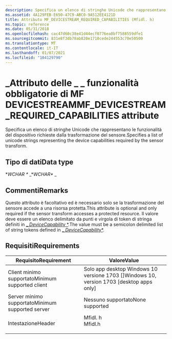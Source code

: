 ```yaml
---
description: Specifica un elenco di stringhe Unicode che rappresentano le funzionalità del dispositivo richieste dalla trasformazione del sensore.
ms.assetid: 4A129FEB-E650-47C9-ABC0-9A512EE4121D
title: Attributo MF_DEVICESTREAM_REQUIRED_CAPABILITIES (Mfidl. h)
ms.topic: reference
ms.date: 05/31/2018
ms.openlocfilehash: cac47d60c38e41d44ecf0776ea8bf7588559dfe1
ms.sourcegitcommit: 831e8f3db78ab820e1710cede244553c70e50500
ms.translationtype: MT
ms.contentlocale: it-IT
ms.lasthandoff: 01/07/2021
ms.locfileid: "104129790"
---
```

# <a name="mf_devicestream_required_capabilities-attribute"></a><span data-ttu-id="3bab5-103">\_Attributo delle \_ \_ funzionalità obbligatorie di MF DEVICESTREAM</span><span class="sxs-lookup"><span data-stu-id="3bab5-103">MF\_DEVICESTREAM\_REQUIRED\_CAPABILITIES attribute</span></span>

<span data-ttu-id="3bab5-104">Specifica un elenco di stringhe Unicode che rappresentano le funzionalità del dispositivo richieste dalla trasformazione del sensore.</span><span class="sxs-lookup"><span data-stu-id="3bab5-104">Specifies a list of unicode strings representing the device capabilities required by the sensor transform.</span></span>

## <a name="data-type"></a><span data-ttu-id="3bab5-105">Tipo di dati</span><span class="sxs-lookup"><span data-stu-id="3bab5-105">Data type</span></span>

<span data-ttu-id="3bab5-106">\**WCHAR \** _</span><span class="sxs-lookup"><span data-stu-id="3bab5-106">\**WCHAR\** _</span></span>

## <a name="remarks"></a><span data-ttu-id="3bab5-107">Commenti</span><span class="sxs-lookup"><span data-stu-id="3bab5-107">Remarks</span></span>

<span data-ttu-id="3bab5-108">Questo attributo è facoltativo ed è necessario solo se la trasformazione del sensore accede a una risorsa protetta.</span><span class="sxs-lookup"><span data-stu-id="3bab5-108">This attribute is optional and only required if the sensor transform accesses a protected resource.</span></span> <span data-ttu-id="3bab5-109">Il valore deve essere un elenco delimitato da punti e virgola di token di stringa definiti in [_ *DeviceCapability* \*](/uwp/schemas/appxpackage/appxmanifestschema/element-devicecapability).</span><span class="sxs-lookup"><span data-stu-id="3bab5-109">The value must be a semicolon delimited list of string tokens defined in [_ *DeviceCapability*\*](/uwp/schemas/appxpackage/appxmanifestschema/element-devicecapability).</span></span>

## <a name="requirements"></a><span data-ttu-id="3bab5-110">Requisiti</span><span class="sxs-lookup"><span data-stu-id="3bab5-110">Requirements</span></span>



| <span data-ttu-id="3bab5-111">Requisito</span><span class="sxs-lookup"><span data-stu-id="3bab5-111">Requirement</span></span> | <span data-ttu-id="3bab5-112">Valore</span><span class="sxs-lookup"><span data-stu-id="3bab5-112">Value</span></span> |
|-------------------------------------|------------------------------------------------------------------------------------|
| <span data-ttu-id="3bab5-113">Client minimo supportato</span><span class="sxs-lookup"><span data-stu-id="3bab5-113">Minimum supported client</span></span><br/> | <span data-ttu-id="3bab5-114">Solo app desktop Windows 10 versione 1703 \[\]</span><span class="sxs-lookup"><span data-stu-id="3bab5-114">Windows 10, version 1703 \[desktop apps only\]</span></span><br/>                          |
| <span data-ttu-id="3bab5-115">Server minimo supportato</span><span class="sxs-lookup"><span data-stu-id="3bab5-115">Minimum supported server</span></span><br/> | <span data-ttu-id="3bab5-116">Nessuno supportato</span><span class="sxs-lookup"><span data-stu-id="3bab5-116">None supported</span></span><br/>                                                          |
| <span data-ttu-id="3bab5-117">Intestazione</span><span class="sxs-lookup"><span data-stu-id="3bab5-117">Header</span></span><br/>                   | <dl> <span data-ttu-id="3bab5-118"><dt>Mfidl. h</dt></span><span class="sxs-lookup"><span data-stu-id="3bab5-118"><dt>Mfidl.h</dt></span></span> </dl> |



 

 
